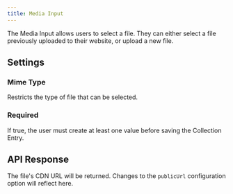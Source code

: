 ```yaml
---
title: Media Input
---
```


The Media Input allows users to select a file. They can either select a file previously uploaded to their website, or upload a new file.

## Settings

### Mime Type

Restricts the type of file that can be selected.

### Required

If true, the user must create at least one value before saving the Collection Entry.

## API Response

The file's CDN URL will be returned. Changes to the `publicUrl` configuration option will reflect here.